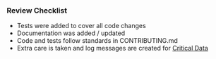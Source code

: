 

### Review Checklist

- Tests were added to cover all code changes
- Documentation was added / updated
- Code and tests follow standards in CONTRIBUTING.md
- Extra care is taken and log messages are created for [Critical Data](https://github.com/flywheel-io/core/wiki/Critical-Data-Flows)

